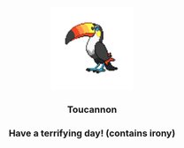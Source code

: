 <p align="center">
    <img src="https://raw.githubusercontent.com/PokeAPI/sprites/master/sprites/pokemon/733.png" width="150" height="150">
</p>
<h3 align="center"> <b>Toucannon</b></h3>
<h3 align="center">Have a terrifying day! (contains irony)</h3>
